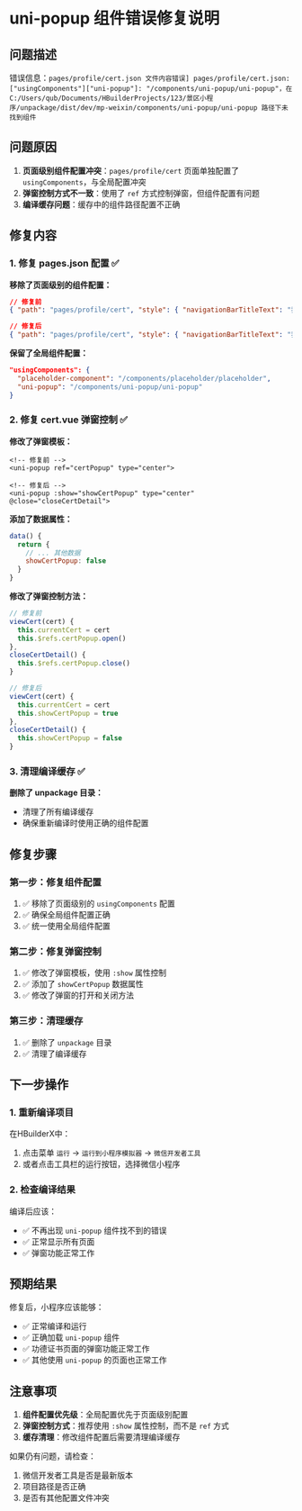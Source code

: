# uni-popup 组件错误修复说明

## 问题描述

错误信息：`pages/profile/cert.json 文件内容错误] pages/profile/cert.json: ["usingComponents"]["uni-popup"]: "/components/uni-popup/uni-popup"，在 C:/Users/qub/Documents/HBuilderProjects/123/景区小程序/unpackage/dist/dev/mp-weixin/components/uni-popup/uni-popup 路径下未找到组件`

## 问题原因

1. **页面级别组件配置冲突**：`pages/profile/cert` 页面单独配置了 `usingComponents`，与全局配置冲突
2. **弹窗控制方式不一致**：使用了 `ref` 方式控制弹窗，但组件配置有问题
3. **编译缓存问题**：缓存中的组件路径配置不正确

## 修复内容

### 1. 修复 pages.json 配置 ✅

**移除了页面级别的组件配置：**
```json
// 修复前
{ "path": "pages/profile/cert", "style": { "navigationBarTitleText": "我的功德证书" }, "usingComponents": { "uni-popup": "/components/uni-popup/uni-popup" } }

// 修复后
{ "path": "pages/profile/cert", "style": { "navigationBarTitleText": "我的功德证书" } }
```

**保留了全局组件配置：**
```json
"usingComponents": {
  "placeholder-component": "/components/placeholder/placeholder",
  "uni-popup": "/components/uni-popup/uni-popup"
}
```

### 2. 修复 cert.vue 弹窗控制 ✅

**修改了弹窗模板：**
```vue
<!-- 修复前 -->
<uni-popup ref="certPopup" type="center">

<!-- 修复后 -->
<uni-popup :show="showCertPopup" type="center" @close="closeCertDetail">
```

**添加了数据属性：**
```javascript
data() {
  return {
    // ... 其他数据
    showCertPopup: false
  }
}
```

**修改了弹窗控制方法：**
```javascript
// 修复前
viewCert(cert) {
  this.currentCert = cert
  this.$refs.certPopup.open()
},
closeCertDetail() {
  this.$refs.certPopup.close()
}

// 修复后
viewCert(cert) {
  this.currentCert = cert
  this.showCertPopup = true
},
closeCertDetail() {
  this.showCertPopup = false
}
```

### 3. 清理编译缓存 ✅

**删除了 unpackage 目录：**
- 清理了所有编译缓存
- 确保重新编译时使用正确的组件配置

## 修复步骤

### 第一步：修复组件配置
1. ✅ 移除了页面级别的 `usingComponents` 配置
2. ✅ 确保全局组件配置正确
3. ✅ 统一使用全局组件配置

### 第二步：修复弹窗控制
1. ✅ 修改了弹窗模板，使用 `:show` 属性控制
2. ✅ 添加了 `showCertPopup` 数据属性
3. ✅ 修改了弹窗的打开和关闭方法

### 第三步：清理缓存
1. ✅ 删除了 `unpackage` 目录
2. ✅ 清理了编译缓存

## 下一步操作

### 1. 重新编译项目
在HBuilderX中：
1. 点击菜单 `运行` → `运行到小程序模拟器` → `微信开发者工具`
2. 或者点击工具栏的运行按钮，选择微信小程序

### 2. 检查编译结果
编译后应该：
- ✅ 不再出现 `uni-popup` 组件找不到的错误
- ✅ 正常显示所有页面
- ✅ 弹窗功能正常工作

## 预期结果

修复后，小程序应该能够：
- ✅ 正常编译和运行
- ✅ 正确加载 `uni-popup` 组件
- ✅ 功德证书页面的弹窗功能正常工作
- ✅ 其他使用 `uni-popup` 的页面也正常工作

## 注意事项

1. **组件配置优先级**：全局配置优先于页面级别配置
2. **弹窗控制方式**：推荐使用 `:show` 属性控制，而不是 `ref` 方式
3. **缓存清理**：修改组件配置后需要清理编译缓存

如果仍有问题，请检查：
1. 微信开发者工具是否是最新版本
2. 项目路径是否正确
3. 是否有其他配置文件冲突 